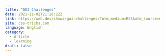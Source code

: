 ```yaml
---
title: "GUI Challenges"
date: 2021-11-02T21:28:22Z
link: https://web.dev/shows/gui-challenges/?utm_medium=RSS&utm_source=news.12bit.vn
site: css-tricks.com
language: English
category:
  - Article
  - learning
draft: false
---
```

